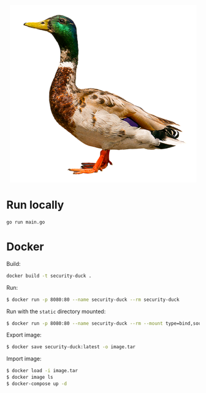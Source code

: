 
<p align="center">
    <img src="static/images/duck.png" alt="Security duck"/>
</p>

# Run locally
```bash
go run main.go
```

# Docker
Build:
```bash
docker build -t security-duck .
```

Run:
```bash
$ docker run -p 8080:80 --name security-duck --rm security-duck
```

Run with the `static` directory mounted:
```bash
$ docker run -p 8080:80 --name security-duck --rm --mount type=bind,source="$(pwd)"/static,target=/home/app/static security-duck
```

Export image:
```bash
$ docker save security-duck:latest -o image.tar
```

Import image:
```bash
$ docker load -i image.tar
$ docker image ls
$ docker-compose up -d
```
